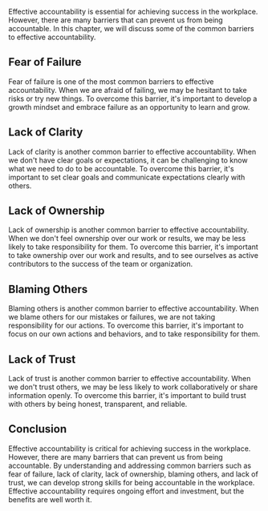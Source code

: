 
Effective accountability is essential for achieving success in the workplace. However, there are many barriers that can prevent us from being accountable. In this chapter, we will discuss some of the common barriers to effective accountability.

Fear of Failure
---------------

Fear of failure is one of the most common barriers to effective accountability. When we are afraid of failing, we may be hesitant to take risks or try new things. To overcome this barrier, it's important to develop a growth mindset and embrace failure as an opportunity to learn and grow.

Lack of Clarity
---------------

Lack of clarity is another common barrier to effective accountability. When we don't have clear goals or expectations, it can be challenging to know what we need to do to be accountable. To overcome this barrier, it's important to set clear goals and communicate expectations clearly with others.

Lack of Ownership
-----------------

Lack of ownership is another common barrier to effective accountability. When we don't feel ownership over our work or results, we may be less likely to take responsibility for them. To overcome this barrier, it's important to take ownership over our work and results, and to see ourselves as active contributors to the success of the team or organization.

Blaming Others
--------------

Blaming others is another common barrier to effective accountability. When we blame others for our mistakes or failures, we are not taking responsibility for our actions. To overcome this barrier, it's important to focus on our own actions and behaviors, and to take responsibility for them.

Lack of Trust
-------------

Lack of trust is another common barrier to effective accountability. When we don't trust others, we may be less likely to work collaboratively or share information openly. To overcome this barrier, it's important to build trust with others by being honest, transparent, and reliable.

Conclusion
----------

Effective accountability is critical for achieving success in the workplace. However, there are many barriers that can prevent us from being accountable. By understanding and addressing common barriers such as fear of failure, lack of clarity, lack of ownership, blaming others, and lack of trust, we can develop strong skills for being accountable in the workplace. Effective accountability requires ongoing effort and investment, but the benefits are well worth it.
